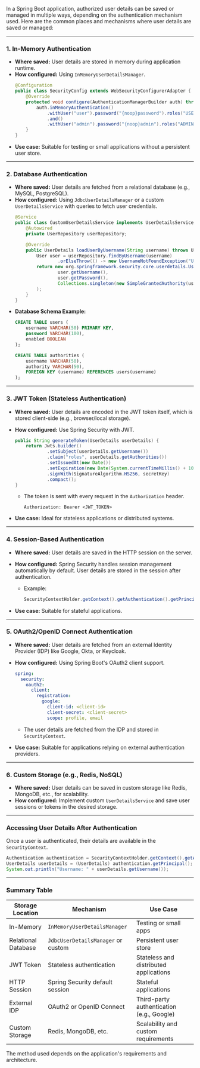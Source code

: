 In a Spring Boot application, authorized user details can be saved or managed in multiple ways, depending on the authentication mechanism used. Here are the common places and mechanisms where user details are saved or managed:

---

### **1. In-Memory Authentication**
- **Where saved:** User details are stored in memory during application runtime.
- **How configured:**
  Using `InMemoryUserDetailsManager`.
  ```java
  @Configuration
  public class SecurityConfig extends WebSecurityConfigurerAdapter {
      @Override
      protected void configure(AuthenticationManagerBuilder auth) throws Exception {
          auth.inMemoryAuthentication()
              .withUser("user").password("{noop}password").roles("USER")
              .and()
              .withUser("admin").password("{noop}admin").roles("ADMIN");
      }
  }
  ```
- **Use case:** Suitable for testing or small applications without a persistent user store.

---

### **2. Database Authentication**
- **Where saved:** User details are fetched from a relational database (e.g., MySQL, PostgreSQL).
- **How configured:**
  Using `JdbcUserDetailsManager` or a custom `UserDetailsService` with queries to fetch user credentials.
  ```java
  @Service
  public class CustomUserDetailsService implements UserDetailsService {
      @Autowired
      private UserRepository userRepository;

      @Override
      public UserDetails loadUserByUsername(String username) throws UsernameNotFoundException {
          User user = userRepository.findByUsername(username)
                  .orElseThrow(() -> new UsernameNotFoundException("User not found"));
          return new org.springframework.security.core.userdetails.User(
                  user.getUsername(),
                  user.getPassword(),
                  Collections.singleton(new SimpleGrantedAuthority(user.getRole()))
          );
      }
  }
  ```
- **Database Schema Example:**
  ```sql
  CREATE TABLE users (
      username VARCHAR(50) PRIMARY KEY,
      password VARCHAR(100),
      enabled BOOLEAN
  );

  CREATE TABLE authorities (
      username VARCHAR(50),
      authority VARCHAR(50),
      FOREIGN KEY (username) REFERENCES users(username)
  );
  ```

---

### **3. JWT Token (Stateless Authentication)**
- **Where saved:** User details are encoded in the JWT token itself, which is stored client-side (e.g., browser/local storage).
- **How configured:**
  Use Spring Security with JWT.
  ```java
  public String generateToken(UserDetails userDetails) {
      return Jwts.builder()
              .setSubject(userDetails.getUsername())
              .claim("roles", userDetails.getAuthorities())
              .setIssuedAt(new Date())
              .setExpiration(new Date(System.currentTimeMillis() + 1000 * 60 * 60 * 10)) // 10 hours
              .signWith(SignatureAlgorithm.HS256, secretKey)
              .compact();
  }
  ```
    - The token is sent with every request in the `Authorization` header.
      ```http
      Authorization: Bearer <JWT_TOKEN>
      ```

- **Use case:** Ideal for stateless applications or distributed systems.

---

### **4. Session-Based Authentication**
- **Where saved:** User details are saved in the HTTP session on the server.
- **How configured:**
  Spring Security handles session management automatically by default. User details are stored in the session after authentication.

    - Example:
      ```java
      SecurityContextHolder.getContext().getAuthentication().getPrincipal();
      ```

- **Use case:** Suitable for stateful applications.

---

### **5. OAuth2/OpenID Connect Authentication**
- **Where saved:** User details are fetched from an external Identity Provider (IDP) like Google, Okta, or Keycloak.
- **How configured:**
  Using Spring Boot's OAuth2 client support.
  ```yaml
  spring:
    security:
      oauth2:
        client:
          registration:
            google:
              client-id: <client-id>
              client-secret: <client-secret>
              scope: profile, email
  ```
    - The user details are fetched from the IDP and stored in `SecurityContext`.

- **Use case:** Suitable for applications relying on external authentication providers.

---

### **6. Custom Storage (e.g., Redis, NoSQL)**
- **Where saved:** User details can be saved in custom storage like Redis, MongoDB, etc., for scalability.
- **How configured:**
  Implement custom `UserDetailsService` and save user sessions or tokens in the desired storage.

---

### **Accessing User Details After Authentication**

Once a user is authenticated, their details are available in the `SecurityContext`.

```java
Authentication authentication = SecurityContextHolder.getContext().getAuthentication();
UserDetails userDetails = (UserDetails) authentication.getPrincipal();
System.out.println("Username: " + userDetails.getUsername());
```

---

### Summary Table

| Storage Location       | Mechanism                              | Use Case                                    |
|------------------------|---------------------------------------|--------------------------------------------|
| In-Memory             | `InMemoryUserDetailsManager`          | Testing or small apps                      |
| Relational Database   | `JdbcUserDetailsManager` or custom    | Persistent user store                      |
| JWT Token             | Stateless authentication              | Stateless and distributed applications     |
| HTTP Session          | Spring Security default session       | Stateful applications                      |
| External IDP          | OAuth2 or OpenID Connect              | Third-party authentication (e.g., Google) |
| Custom Storage        | Redis, MongoDB, etc.                  | Scalability and custom requirements        |

The method used depends on the application's requirements and architecture.